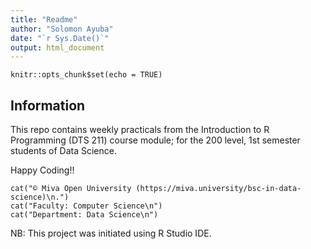 ```yaml
---
title: "Readme"
author: "Solomon Ayuba"
date: "`r Sys.Date()`"
output: html_document
---
```


```{r setup, include=FALSE}
knitr::opts_chunk$set(echo = TRUE)
```

## Information

This repo contains weekly practicals from the Introduction to R Programming (DTS 211) course module; for the 200 level, 1st semester students of Data Science.

Happy Coding!!

```{r setup}
cat("© Miva Open University (https://miva.university/bsc-in-data-science)\n.")
cat("Faculty: Computer Science\n")
cat("Department: Data Science\n")
```

NB: This project was initiated using R Studio IDE.
